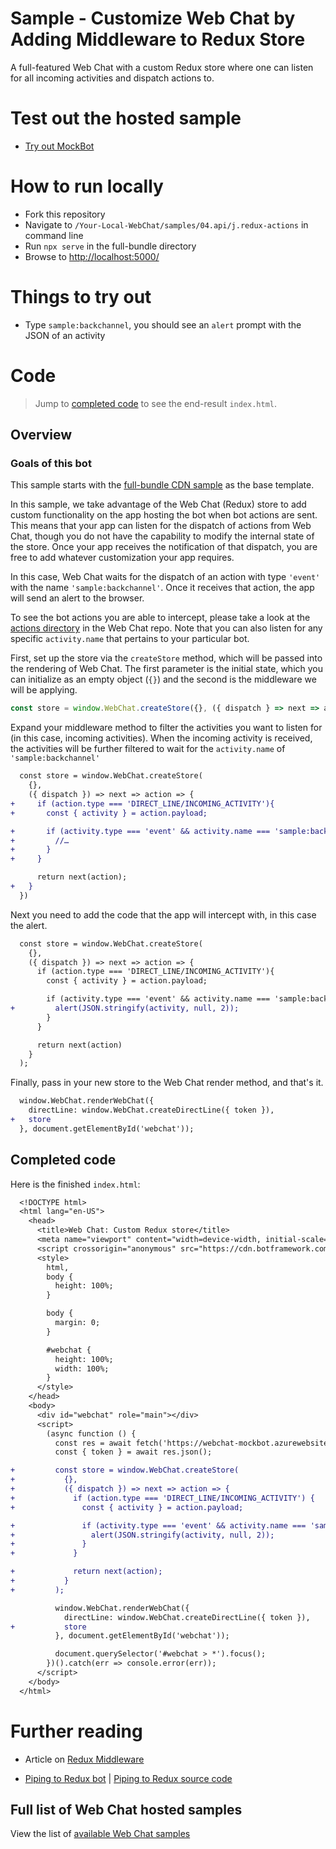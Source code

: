 # Sample - Customize Web Chat by Adding Middleware to Redux Store

A full-featured Web Chat with a custom Redux store where one can listen for all incoming activities and dispatch actions to.

# Test out the hosted sample

-  [Try out MockBot](https://microsoft.github.io/BotFramework-WebChat/04.api/j.redux-actions)

# How to run locally

-  Fork this repository
-  Navigate to `/Your-Local-WebChat/samples/04.api/j.redux-actions` in command line
-  Run `npx serve` in the full-bundle directory
-  Browse to [http://localhost:5000/](http://localhost:5000/)

# Things to try out

-  Type `sample:backchannel`, you should see an `alert` prompt with the JSON of an activity

# Code

> Jump to [completed code](#completed-code) to see the end-result `index.html`.

## Overview

### Goals of this bot

This sample starts with the [full-bundle CDN sample](./../01.getting-started/a.full-bundle/README.md) as the base template.

In this sample, we take advantage of the Web Chat (Redux) store to add custom functionality on the app hosting the bot when bot actions are sent. This means that your app can listen for the dispatch of actions from Web Chat, though you do not have the capability to modify the internal state of the store. Once your app receives the notification of that dispatch, you are free to add whatever customization your app requires.

In this case, Web Chat waits for the dispatch of an action with type `'event'` with the name `'sample:backchannel'`. Once it receives that action, the app will send an alert to the browser.

To see the bot actions you are able to intercept, please take a look at the [actions directory](https://github.com/microsoft/BotFramework-WebChat/tree/master/packages/core/src/actions) in the Web Chat repo. Note that you can also listen for any specific `activity.name` that pertains to your particular bot.

First, set up the store via the `createStore` method, which will be passed into the rendering of Web Chat. The first parameter is the initial state, which you can initialize as an empty object (`{}`) and the second is the middleware we will be applying.

```js
const store = window.WebChat.createStore({}, ({ dispatch } => next => action => next(action)));
```

Expand your middleware method to filter the activities you want to listen for (in this case, incoming activities). When the incoming activity is received, the activities will be further filtered to wait for the `activity.name` of `'sample:backchannel'`

```diff
  const store = window.WebChat.createStore(
    {},
    ({ dispatch }) => next => action => {
+     if (action.type === 'DIRECT_LINE/INCOMING_ACTIVITY'){
+       const { activity } = action.payload;

+       if (activity.type === 'event' && activity.name === 'sample:backchannel') {
+         //…
+       }
+     }

      return next(action);
+   }
  })
```

Next you need to add the code that the app will intercept with, in this case the alert.

```diff
  const store = window.WebChat.createStore(
    {},
    ({ dispatch }) => next => action => {
      if (action.type === 'DIRECT_LINE/INCOMING_ACTIVITY'){
        const { activity } = action.payload;

        if (activity.type === 'event' && activity.name === 'sample:backchannel') {
+         alert(JSON.stringify(activity, null, 2));
        }
      }

      return next(action)
    }
  );
```

Finally, pass in your new store to the Web Chat render method, and that's it.

```diff
  window.WebChat.renderWebChat({
    directLine: window.WebChat.createDirectLine({ token }),
+   store
  }, document.getElementById('webchat'));
```

## Completed code

Here is the finished `index.html`:

```diff
  <!DOCTYPE html>
  <html lang="en-US">
    <head>
      <title>Web Chat: Custom Redux store</title>
      <meta name="viewport" content="width=device-width, initial-scale=1.0" />
      <script crossorigin="anonymous" src="https://cdn.botframework.com/botframework-webchat/latest/webchat.js"></script>
      <style>
        html,
        body {
          height: 100%;
        }

        body {
          margin: 0;
        }

        #webchat {
          height: 100%;
          width: 100%;
        }
      </style>
    </head>
    <body>
      <div id="webchat" role="main"></div>
      <script>
        (async function () {
          const res = await fetch('https://webchat-mockbot.azurewebsites.net/directline/token', { method: 'POST' });
          const { token } = await res.json();

+         const store = window.WebChat.createStore(
+           {},
+           ({ dispatch }) => next => action => {
+             if (action.type === 'DIRECT_LINE/INCOMING_ACTIVITY') {
+               const { activity } = action.payload;

+               if (activity.type === 'event' && activity.name === 'sample:backchannel') {
+                 alert(JSON.stringify(activity, null, 2));
+               }
+             }

+             return next(action);
+           }
+         );

          window.WebChat.renderWebChat({
            directLine: window.WebChat.createDirectLine({ token }),
+           store
          }, document.getElementById('webchat'));

          document.querySelector('#webchat > *').focus();
        })().catch(err => console.error(err));
      </script>
    </body>
  </html>
```

# Further reading

-  Article on [Redux Middleware](https://medium.com/@jacobp100/you-arent-using-redux-middleware-enough-94ffe991e6)

-  [Piping to Redux bot](https://microsoft.github.io/BotFramework-WebChat/04.api/e.piping-to-redux/) | [Piping to Redux source code](./../04.api/e.piping-to-redux)

## Full list of Web Chat hosted samples

View the list of [available Web Chat samples](https://github.com/microsoft/BotFramework-WebChat/tree/master/samples)
